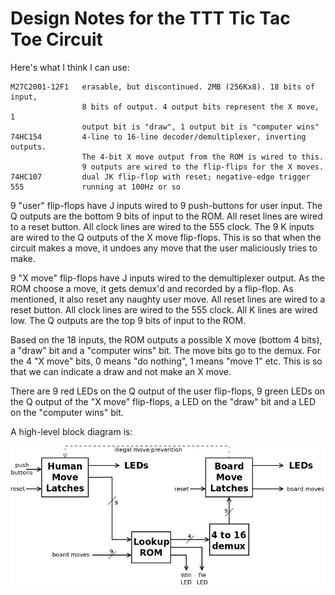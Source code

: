 # Design Notes for the TTT Tic Tac Toe Circuit

Here's what I think I can use:

```
M27C2001-12F1   erasable, but discontinued. 2MB (256Kx8). 18 bits of input,
                8 bits of output. 4 output bits represent the X move, 1
                output bit is "draw", 1 output bit is "computer wins"
74HC154         4-line to 16-line decoder/demultiplexer, inverting outputs.
                The 4-bit X move output from the ROM is wired to this.
                9 outputs are wired to the flip-flips for the X moves.
74HC107         dual JK flip-flop with reset; negative-edge trigger
555             running at 100Hz or so
```

9 "user" flip-flops have J inputs wired to 9 push-buttons for user input.
The Q outputs are the bottom 9 bits of input to the ROM. All reset lines
are wired to a reset button. All clock lines are wired to the 555 clock.
The 9 K inputs are wired to the Q outputs of the X move flip-flops. This
is so that when the circuit makes a move, it undoes any move that the
user maliciously tries to make.

9 "X move" flip-flops have J inputs wired to the demultiplexer output.
As the ROM choose a move, it gets demux'd and recorded by a flip-flop.
As mentioned, it also reset any naughty user move. All reset lines
are wired to a reset button. All clock lines are wired to the 555 clock.
All K lines are wired low. The Q outputs are the top 9 bits of input to
the ROM.

Based on the 18 inputs, the ROM outputs a possible X move (bottom 4 bits),
a "draw" bit and a "computer wins" bit. The move bits go to the demux.
For the 4 "X move" bits, 0 means "do nothing", 1 means "move 1" etc.
This is so that we can indicate a draw and not make an X move.

There are 9 red LEDs on the Q output of the user flip-flops, 9 green LEDs
on the Q output of the "X move" flip-flops, a LED on the "draw" bit and
a LED on the "computer wins" bit. 

A high-level block diagram is:

![](design_diagram.png)
